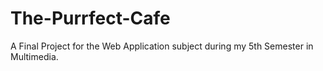 # The-Purrfect-Cafe
A Final Project for the Web Application subject during my 5th Semester in Multimedia.

